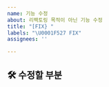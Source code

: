 ```yaml
---
name: 기능 수정
about: 리팩토링 목적이 아닌 기능 수정
title: "[FIX} "
labels: "\U0001F527 FIX"
assignees: ''

---
```


## 🛠️ 수정할 부분

<br>
